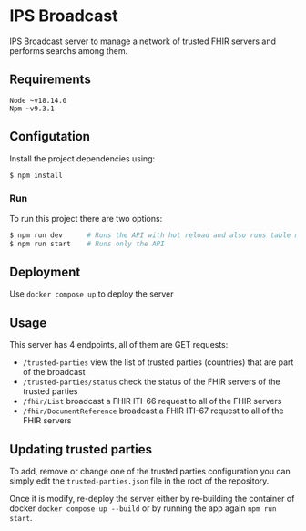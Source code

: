 # IPS Broadcast 

IPS Broadcast server to manage a network of trusted FHIR servers and performs searchs among them.

## Requirements

```
Node ~v18.14.0
Npm ~v9.3.1
```

## Configutation

Install the project dependencies using:

```bash
$ npm install
```

### Run

To run this project there are two options:

```bash
$ npm run dev      # Runs the API with hot reload and also runs table migrations
$ npm run start    # Runs only the API
```

## Deployment

Use `docker compose up` to deploy the server

## Usage

This server has 4 endpoints, all of them are GET requests:

- `/trusted-parties` view the list of trusted parties (countries) that are part of the broadcast
- `/trusted-parties/status` check the status of the FHIR servers of the trusted parties
- `/fhir/List` broadcast a FHIR ITI-66 request to all of the FHIR servers
- `/fhir/DocumentReference` broadcast a FHIR ITI-67 request to all of the FHIR servers

## Updating trusted parties

To add, remove or change one of the trusted parties configuration you can simply edit the `trusted-parties.json` file in the root of the repository.

Once it is modify, re-deploy the server either by re-building the container of docker `docker compose up --build` or by running the app again `npm run start`.